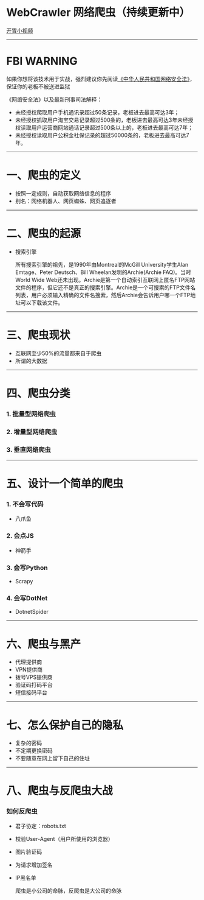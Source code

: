 # WebCrawler 网络爬虫（持续更新中）
[开胃小视频](https://jeff1992.github.io/WebCrawler/static/show.mp4)

---

# FBI WARNING
  如果你想将该技术用于实战，强烈建议你先阅读[《中华人民共和国网络安全法》](http://www.cac.gov.cn/2016-11/07/c_1119867116.htm)，保证你的老板不被送进监狱
  
  《网络安全法》以及最新刑事司法解释：

- 未经授权爬取用户手机通讯录超过50条记录，老板进去最高可达3年；
- 未经授权抓取用户淘宝交易记录超过500条的，老板进去最高可达3年未经授权读取用户运营商网站通话记录超过500条以上的，老板进去最高可达7年；
 - 未经授权读取用户公积金社保记录的超过50000条的，老板进去最高可达7年。

---

#  一、爬虫的定义
- 按照一定规则，自动获取网络信息的程序
- 别名：网络机器人、网页蜘蛛、网页追逐者
---

# 二、爬虫的起源
- 搜索引擎

  所有搜索引擎的祖先，是1990年由Montreal的McGill University学生Alan Emtage、Peter Deutsch、Bill Wheelan发明的Archie(Archie FAQ)。当时World Wide Web还未出现。Archie是第一个自动索引互联网上匿名FTP网站文件的程序，但它还不是真正的搜索引擎。Archie是一个可搜索的FTP文件名列表，用户必须输入精确的文件名搜索，然后Archie会告诉用户哪一个FTP地址可以下载该文件。

---

# 三、爬虫现状
- 互联网至少50%的流量都来自于爬虫
- 所谓的大数据

----

# 四、爬虫分类
### 1. 批量型网络爬虫
### 2. 增量型网络爬虫
### 3. 垂直网络爬虫

---

# 五、设计一个简单的爬虫
### 1. 不会写代码
- 八爪鱼
### 2. 会点JS
- 神箭手
### 3. 会写Python
- Scrapy
### 4. 会写DotNet
- DotnetSpider

---

# 六、爬虫与黑产
- 代理提供商
- VPN提供商
- 拨号VPS提供商
- 验证码打码平台
- 短信接码平台

---

# 七、怎么保护自己的隐私
- 复杂的密码
- 不定期更换密码
- 不要随意在网上留下自己的住址

---

# 八、爬虫与反爬虫大战
### 如何反爬虫
- 君子协定：robots.txt
- 校验User-Agent（用户所使用的浏览器）
- 图片验证码
- 为请求增加签名
- IP黑名单

  爬虫是小公司的命脉，反爬虫是大公司的命脉
